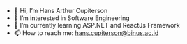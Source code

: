 - 👋 Hi, I’m Hans Arthur Cupiterson
- 👀 I’m interested in Software Engineering
- 🌱 I’m currently learning ASP.NET and ReactJs Framework
- 📫 How to reach me: hans.cupiterson@binus.ac.id

<!---
KetsunoAna117/KetsunoAna117 is a ✨ special ✨ repository because its `README.md` (this file) appears on your GitHub profile.
You can click the Preview link to take a look at your changes.
--->
